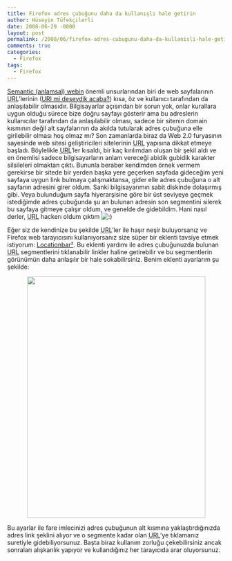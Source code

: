 ```yaml
---
title: Firefox adres çubuğunu daha da kullanışlı hale getirin
author: Hüseyin Tüfekçilerli
date: 2008-06-29 -0800
layout: post
permalink: /2008/06/firefox-adres-cubugunu-daha-da-kullanisli-hale-getirin/
comments: true
categories:
  - Firefox
tags:
  - Firefox
---
```

[Semantic (anlamsal) webin][1] önemli unsurlarından biri de web sayfalarının <acronym class="uttInitialism" title="Uniform Resource Locator">URL</acronym>&#8217;lerinin ([URI mi deseydik acaba?][2]) kısa, öz ve kullanıcı tarafından da anlaşılabilir olmasıdır. Bilgisayarlar açısından bir sorun yok, onlar kurallara uygun olduğu sürece bize doğru sayfayı gösterir ama bu adreslerin kullanıcılar tarafından da anlaşılabilir olması, sadece bir sitenin domain kısmının değil alt sayfalarının da akılda tutularak adres çubuğuna elle girilebilir olması hoş olmaz mı? Son zamanlarda biraz da Web 2.0 furyasının sayesinde web sitesi geliştiricileri sitelerinin <acronym class="uttInitialism" title="Uniform Resource Locator">URL</acronym> yapısına dikkat etmeye başladı. Böylelikle <acronym class="uttInitialism" title="Uniform Resource Locator">URL</acronym>&#8217;ler kısaldı, bir kaç kırılımdan oluşan bir şekil aldı ve en önemlisi sadece bilgisayarların anlam vereceği abidik gubidik karakter silsileleri olmaktan çıktı. Bununla beraber kendimden örnek vermem gerekirse bir sitede bir yerden başka yere geçerken sayfada gideceğim yeni sayfaya uygun link bulmaya çalışmaktansa, gider elle adres çubuğuna o alt sayfanın adresini girer oldum. Sanki bilgisayarımın sabit diskinde dolaşırmış gibi. Veya bulunduğum sayfa hiyerarşisine göre bir üst seviyeye geçmek istediğimde adres çubuğunda şu an bulunan adresin son segmentini silerek bu sayfaya gitmeye çalışır oldum, ve genelde de gidebildim. Hani nasıl derler, <acronym class="uttInitialism" title="Uniform Resource Locator">URL</acronym> hackerı oldum çıktım <img src='http://huseyint.com/wp-includes/images/smilies/icon_smile.gif' alt=':)' class='wp-smiley' /> 

Eğer siz de kendinize bu şekilde <acronym class="uttInitialism" title="Uniform Resource Locator">URL</acronym>&#8217;ler ile haşır neşir buluyorsanız ve Firefox web tarayıcısını kullanıyorsanız size süper bir eklenti tavsiye etmek istiyorum: [Locationbar²][3]. Bu eklenti yardımı ile adres çubuğunuzda bulunan <acronym class="uttInitialism" title="Uniform Resource Locator">URL</acronym> segmentlerini tıklanabilir linkler haline getirebilir ve bu segmentlerin görünümün daha anlaşılır bir hale sokabilirsiniz. Benim eklenti ayarlarım şu şekilde:

<p align="center">
  <img src="http://huseyint.com/wp-content/uploads/2008/06/locationbar-options.png" alt="" title="Locationbar² seçenekleri" width="413" height="558" />
</p>

Bu ayarlar ile fare imlecinizi adres çubuğunun alt kısmına yaklaştırdığınızda adres link şeklini alıyor ve o segmente kadar olan <acronym class="uttInitialism" title="Uniform Resource Locator">URL</acronym>&#8217;ye tıklamanız suretiyle gidebiliyorsunuz. Başta biraz kullanım zorluğu çekebilirsiniz ancak sonraları alışkanlık yapıyor ve kullandığınız her tarayıcıda arar oluyorsunuz.

 [1]: http://en.wikipedia.org/wiki/Semantic_Web
 [2]: http://www.damnhandy.com/2007/11/19/uri-vs-url-whats-the-difference/
 [3]: http://en.design-noir.de/mozilla/locationbar2/